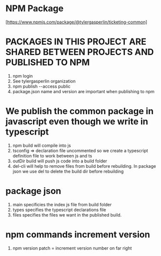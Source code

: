 # NPM Package
[https://www.npmjs.com/package/@tylergasperlin/ticketing-common]
# PACKAGES IN THIS PROJECT ARE SHARED BETWEEN PROJECTS AND PUBLISHED TO NPM
1. npm login
2. See tylergasperlin organization
3. npm publish --access public
4. package.json name and version are important when publishing to npm

# We publish the common package in javascript even though we write in typescript
1. npm build will compile into js
2. tsconfig => declaration file uncommented so we create a typescript definition file to work between js and ts
3. outDir build will push js code into a build folder
4. del-cli will help to remove files from build before rebuilding. In package json we use del to delete the build dir before rebuilding

# package json
1. main specificies the index js file from build folder
2. types specifies the typescript declarations file
3. files specifies the files we want in the published build. 

# npm commands increment version
1. npm version patch  = increment version number on far right